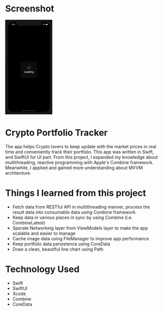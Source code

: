 # Screenshot
<p align="left">
	<img src="images/main.gif" width="30%">
</p>

# Crypto Portfolio Tracker
The app helps Crypto lovers to keep update with the market prices in real time and conveniently track their portfolio. This app was written in Swift, and SwiftUI for UI part. From this project, I expanded my knowledge about multithreading, reactive programming with Apple's Combine framework. Meanwhile, I applied and gained more understanding about MVVM architecture.

# Things I learned from this project
- Fetch data from RESTful API in multithreading manner, process the result data into consumable data using Combine framework
- Keep data in various places in sync by using Combine (i.e. CombineLatest)
- Sperate Networking layer from ViewModels layer to make the app scalable and easier to manage
- Cache image data using FileManager to improve app performance
- Keep portfolio data persistence using CoreData
- Draw a clean, beautiful line chart using Path

# Technology Used
- Swift
- SwiftUI
- Xcode
- Combine
- CoreData
